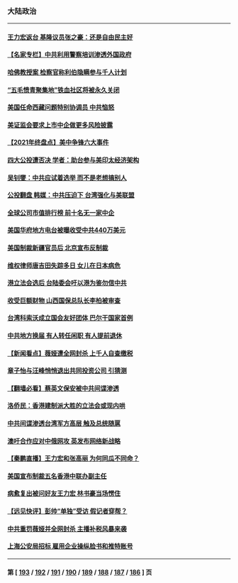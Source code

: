 ### 大陆政治
---
#### [王力宏返台 基隆议员张之豪：还是自由民主好](../../pages/ncid277/n13451265.md) 
#### [【名家专栏】中共利用警察培训渗透外国政府](../../pages/ncid277/n13450770.md) 
#### [哈佛教授案 检察官称利伯隐瞒参与千人计划](../../pages/ncid277/n13451540.md) 
#### [“五毛愤青聚集地”铁血社区将被永久关闭](../../pages/ncid277/n13451336.md) 
#### [美国任命西藏问题特别协调员 中共恼怒](../../pages/ncid277/n13451284.md) 
#### [美证监会要求上市中企做更多风险披露](../../pages/ncid277/n13451130.md) 
#### [【2021年终盘点】美中争锋六大事件](../../pages/ncid277/n13449999.md) 
#### [四大公投遭否决 学者：助台参与美印太经济架构](../../pages/ncid277/n13451249.md) 
#### [吴钊燮：中共应试着选举 而不是老想搞别人](../../pages/ncid277/n13451119.md) 
#### [公投翻盘 韩媒：中共压迫下 台湾强化与美联盟](../../pages/ncid277/n13451098.md) 
#### [全球公司市值排行榜 前十名无一家中企](../../pages/ncid277/n13451012.md) 
#### [美国华府地方电台被曝收受中共440万美元](../../pages/ncid277/n13450939.md) 
#### [美国制裁新疆官员后 北京宣布反制裁](../../pages/ncid277/n13450586.md) 
#### [维权律师唐吉田失踪多日 女儿在日本病危](../../pages/ncid277/n13450462.md) 
#### [港立法会选后 台陆委会吁以港为鉴勿信中共](../../pages/ncid277/n13450223.md) 
#### [收受巨额财物 山西国保总队长李柏被审查](../../pages/ncid277/n13450196.md) 
#### [台湾科索沃成立国会友好团体 巴尔干国家首例](../../pages/ncid277/n13449726.md) 
#### [中共地方换届 有人转任闲职 有人提前退休](../../pages/ncid277/n13449996.md) 
#### [【新闻看点】薇娅遭全网封杀 上千人自查缴税](../../pages/ncid277/n13448564.md) 
#### [章子怡与汪峰悄悄退出共同投资公司 引猜测](../../pages/ncid277/n13449553.md) 
#### [【翻墙必看】蔡英文保安被中共间谍渗透](../../pages/ncid277/n13449704.md) 
#### [洛侨民：香港建制派大胜的立法会或现内哄](../../pages/ncid277/n13449712.md) 
#### [中共间谍渗透台湾军方高层 触及总统随扈](../../pages/ncid277/n13449173.md) 
#### [澳吁合作应对中俄网攻 英发布网络新战略](../../pages/ncid277/n13449599.md) 
#### [【秦鹏直播】王力宏和张高丽 为何同瓜不同命？](../../pages/ncid277/n13449345.md) 
#### [美国宣布制裁五名香港中联办副主任](../../pages/ncid277/n13449451.md) 
#### [病愈复出被问好友王力宏 林书豪当场愣住](../../pages/ncid277/n13449122.md) 
#### [【远见快评】彭帅“单独”受访 假记者穿帮？](../../pages/ncid277/n13449324.md) 
#### [中共重罚薇娅并全网封杀 主播补税风暴来袭](../../pages/ncid277/n13449124.md) 
#### [上海公安局招标 雇用企业操纵脸书和推特账号](../../pages/ncid277/n13449138.md) 

---
#### 第 [ [193](./193.md) / [192](./192.md) / [191](./191.md) / [190](./190.md) / [189](./189.md) / [188](./188.md) / [187](./187.md) / [186](./186.md) ] 页
